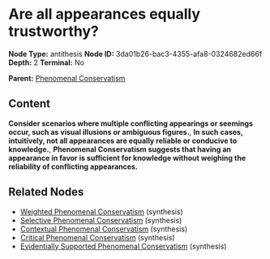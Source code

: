 # Are all appearances equally trustworthy?

**Node Type:** antithesis
**Node ID:** 3da01b26-bac3-4355-afa8-0324682ed66f
**Depth:** 2
**Terminal:** No

**Parent:** [Phenomenal Conservatism](phenomenal-conservatism.md)

## Content

**Consider scenarios where multiple conflicting appearings or seemings occur, such as visual illusions or ambiguous figures.**, **In such cases, intuitively, not all appearances are equally reliable or conducive to knowledge.**, **Phenomenal Conservatism suggests that having an appearance in favor is sufficient for knowledge without weighing the reliability of conflicting appearances.**

## Related Nodes

- [Weighted Phenomenal Conservatism](weighted-phenomenal-conservatism.md) (synthesis)
- [Selective Phenomenal Conservatism](selective-phenomenal-conservatism.md) (synthesis)
- [Contextual Phenomenal Conservatism](contextual-phenomenal-conservatism.md) (synthesis)
- [Critical Phenomenal Conservatism](critical-phenomenal-conservatism.md) (synthesis)
- [Evidentially Supported Phenomenal Conservatism](evidentially-supported-phenomenal-conservatism.md) (synthesis)
